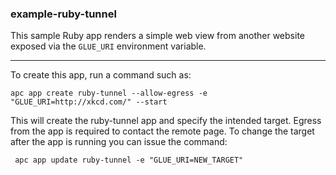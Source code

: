 ### example-ruby-tunnel

This sample Ruby app renders a simple web view from another website exposed via the `GLUE_URI` environment variable.

-----

To create this app, run a command such as:

```
apc app create ruby-tunnel --allow-egress -e "GLUE_URI=http://xkcd.com/" --start
```

This will create the ruby-tunnel app and specify the intended target. Egress from the app is required to contact the remote page. To change the target after the app is running you can issue the command:

```
 apc app update ruby-tunnel -e "GLUE_URI=NEW_TARGET"
```
